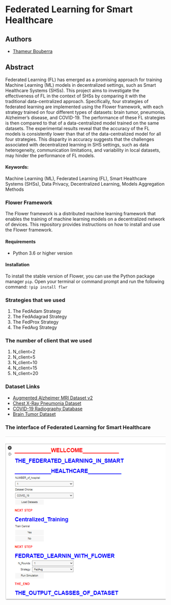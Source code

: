 # Federated Learning for Smart Healthcare

## Authors
- [Thameur Bouberra](https://www.linkedin.com/in/thameur-bouberra-b022b1152/)


## Abstract
Federated Learning (FL) has emerged as a promising approach for training Machine Learning
(ML) models in decentralized settings, such as Smart Healthcare Systems (SHSs). This
project aims to investigate the effectiveness of FL in the context of SHSs by comparing
it with the traditional data-centralized approach. Specifically, four strategies of federated
learning are implemented using the Flower framework, with each strategy trained on four
different types of datasets: brain tumor, pneumonia, Alzheimer’s disease, and COVID-19.
The performance of these FL strategies is then compared to that of a data-centralized model
trained on the same datasets.
The experimental results reveal that the accuracy of the FL models is consistently lower
than that of the data-centralized model for all four strategies. This disparity in accuracy
suggests that the challenges associated with decentralized learning in SHS settings, such as
data heterogeneity, communication limitations, and variability in local datasets, may hinder
the performance of FL models.
#### Keywords:
Machine Learning (ML), Federated Learning (FL), Smart Healthcare Systems
(SHSs), Data Privacy, Decentralized Learning, Models Aggregation Methods
###  Flower Framework

The Flower framework is a distributed machine learning framework that enables the training of machine learning models on a decentralized network of devices. This repository provides instructions on how to install and use the Flower framework.

#### Requirements

- Python 3.6 or higher version

#### Installation

To install the stable version of Flower, you can use the Python package manager `pip`. Open your terminal or command prompt and run the following command:
`!pip install flwr `

### Strategies that we used

1. The FedAdam Strategy
2. The FedAdagrad Strategy
3. The FedProx Strategy
4. The FedAvg Strategy

### The number of client  that we used

1. N_client=2
2. N_client=5
3. N_client=10
4. N_client=15
5. N_client=20
### Dataset Links

- [Augmented Alzheimer MRI Dataset v2](https://www.kaggle.com/datasets/uraninjo/augmented-alzheimer-mri-dataset-v2)
- [Chest X-Ray Pneumonia Dataset](https://www.kaggle.com/datasets/paultimothymooney/chest-xray-pneumonia)
- [COVID-19 Radiography Database](https://www.kaggle.com/datasets/tawsifurrahman/covid19-radiography-database)
- [Brain Tumor Dataset](https://www.kaggle.com/datasets/preetviradiya/brian-tumor-dataset)
### The interface of Federated Learning for Smart Healthcare
![Alt Text](FLH.png)
